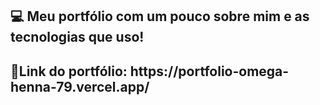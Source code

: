 <h2>💻 Meu portfólio com um pouco sobre mim e as tecnologias que uso!</h2>
<h2>🔗Link do  portfólio: https://portfolio-omega-henna-79.vercel.app/</h2>
